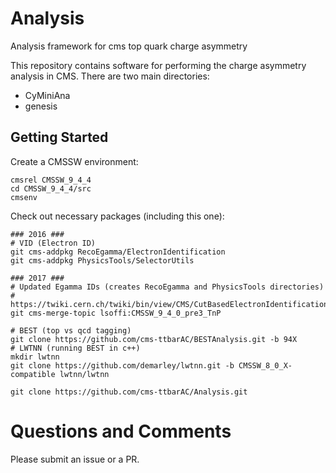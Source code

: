 # Analysis
Analysis framework for cms top quark charge asymmetry

This repository contains software for performing the charge asymmetry analysis in CMS.
There are two main directories:

- CyMiniAna
- genesis

## Getting Started

Create a CMSSW environment:
```
cmsrel CMSSW_9_4_4
cd CMSSW_9_4_4/src
cmsenv
```

Check out necessary packages (including this one):
```
### 2016 ###
# VID (Electron ID)
git cms-addpkg RecoEgamma/ElectronIdentification
git cms-addpkg PhysicsTools/SelectorUtils

### 2017 ###
# Updated Egamma IDs (creates RecoEgamma and PhysicsTools directories)
# https://twiki.cern.ch/twiki/bin/view/CMS/CutBasedElectronIdentificationRun2
git cms-merge-topic lsoffi:CMSSW_9_4_0_pre3_TnP

# BEST (top vs qcd tagging)
git clone https://github.com/cms-ttbarAC/BESTAnalysis.git -b 94X
# LWTNN (running BEST in c++)
mkdir lwtnn
git clone https://github.com/demarley/lwtnn.git -b CMSSW_8_0_X-compatible lwtnn/lwtnn

git clone https://github.com/cms-ttbarAC/Analysis.git

```

# Questions and Comments

Please submit an issue or a PR.

